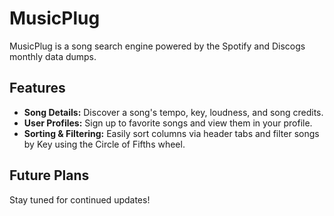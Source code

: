 # MusicPlug

MusicPlug is a song search engine powered by the Spotify and Discogs monthly data dumps.

## Features

- **Song Details:** Discover a song's tempo, key, loudness, and song credits.
- **User Profiles:** Sign up to favorite songs and view them in your profile.
- **Sorting & Filtering:** Easily sort columns via header tabs and filter songs by Key using the Circle of Fifths wheel.

## Future Plans

Stay tuned for continued updates!

